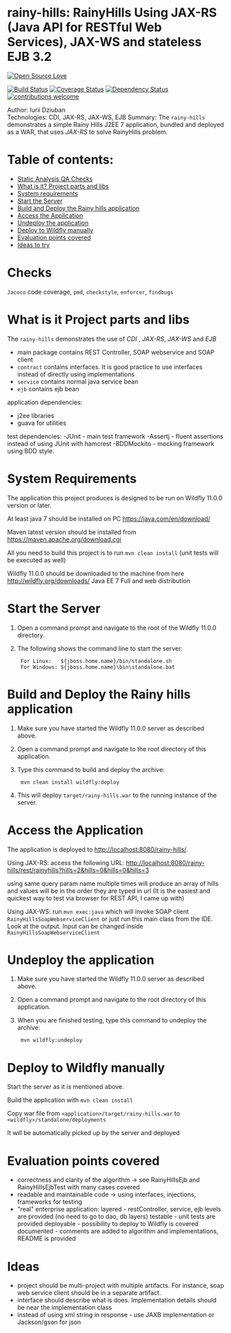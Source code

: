# rainy-hills: RainyHills Using JAX-RS (Java API for RESTful Web Services), JAX-WS and stateless EJB 3.2

[![Open Source Love](https://badges.frapsoft.com/os/v2/open-source.svg?v=103)](https://github.com/ellerbrock/open-source-badge/)    

[![Build Status](https://travis-ci.org/Iurii-Dziuban/rainy-hills.svg?branch=master)](https://travis-ci.org/Iurii-Dziuban/rainy-hills)
[![Coverage Status](https://coveralls.io/repos/github/Iurii-Dziuban/rainy-hills/badge.svg?branch=master)](https://coveralls.io/github/Iurii-Dziuban/rainy-hills?branch=master)
[![Dependency Status](https://www.versioneye.com/user/projects/5a11b2b10fb24f2a6d408632/badge.svg?style=flat-square)](https://www.versioneye.com/user/projects/5a11b2b10fb24f2a6d408632)
[![contributions welcome](https://img.shields.io/badge/contributions-welcome-brightgreen.svg?style=flat)](https://github.com/Iurii-Dziuban/rainy-hills/issues)

Author: Iurii Dziuban  
Technologies: CDI, JAX-RS, JAX-WS, EJB
Summary: The `rainy-hills` demonstrates a simple Rainy Hills J2EE 7 application, 
bundled and deployed as a WAR, that uses *JAX-RS* to solve RainyHills problem.    

# Table of contents:
 * [Static Analysis QA Checks](#checks)
 * [What is it? Project parts and libs](#what-is-it-project-parts-and-libs)
 * [System requirements](#system-requirements)
 * [Start the Server](#start-the-server)
 * [Build and Deploy the Rainy hills application](#build-and-deploy-the-rainy-hills-application)
 * [Access the Application](#access-the-application)
 * [Undeploy the application](#undeploy-the-application)
 * [Deploy to Wildfly manually](#deploy-to-wildfly-manually)
 * [Evaluation points covered](#evaluation-points-covered)
 * [Ideas to try](#ideas)
 
# Checks
`Jacoco` code coverage, `pmd`, `checkstyle`, `enforcer`, `findbugs`

# What is it Project parts and libs

The `rainy-hills` demonstrates the use of *CDI* , *JAX-RS*, *JAX-WS* and *EJB*

- main package contains REST Controller, SOAP webservice and SOAP client
- `contract` contains interfaces. It is good practice to use interfaces instead of directly using implementations
- `service` contains normal java service bean
- `ejb` contains ejb bean

application dependencies:

- j2ee libraries
- guava for utilities

test dependencies:
-JUnit - main test framework
-Assertj - fluent assertions instead of using JUnit with hamcrest
-BDDMockito - mocking framework using BDD style.

# System Requirements

The application this project produces is designed to be run on Wildfly 11.0.0 version or later.

At least java 7 should be installed on PC <https://java.com/en/download/>

Maven latest version should be installed from <https://maven.apache.org/download.cgi>

All you need to build this project is to run `mvn clean install` (unit tests will be executed as well)

Wildfly 11.0.0 should be downloaded to the machine from here <http://wildfly.org/downloads/> Java EE 7 Full and web distribution 

# Start the Server

1. Open a command prompt and navigate to the root of the Wildfly 11.0.0 directory.
2. The following shows the command line to start the server:

        For Linux:   ${jboss.home.name}/bin/standalone.sh
        For Windows: ${jboss.home.name}\bin\standalone.bat


# Build and Deploy the Rainy hills application

1. Make sure you have started the Wildfly 11.0.0 server as described above.
2. Open a command prompt and navigate to the root directory of this application.
3. Type this command to build and deploy the archive:

        mvn clean install wildfly:deploy

4. This will deploy `target/rainy-hills.war` to the running instance of the server.


# Access the Application

The application is deployed to <http://localhost:8080/rainy-hills/>.

Using JAX-RS: access the following URL: <http://localhost:8080/rainy-hills/rest/rainyhills?hills=2&hills=0&hills=0&hills=3>

using same query param name multiple times will produce an array of hills and values will be in the order they are typed in url
(It is the easiest and quickest way to test via browser for REST API, I came up with)

Using JAX-WS: run `mvn exec:java` which will invoke SOAP client `RainyHillsSoapWebserviceClient` 
or just run this main class from the IDE. Look at the output. Input can be changed inside `RainyHillsSoapWebserviceClient` 

# Undeploy the application

1. Make sure you have started the Wildfly 11.0.0 server as described above.
2. Open a command prompt and navigate to the root directory of this application.
3. When you are finished testing, type this command to undeploy the archive:

        mvn wildfly:undeploy


# Deploy to Wildfly manually

Start the server as it is mentioned above.

Build the application with `mvn clean install`

Copy war file from `<application>/target/rainy-hills.war` to `<wildfly>/standalone/deployments`

It will be automatically picked up by the server and deployed

# Evaluation points covered

* correctness and clarity of the algorithm -> see RainyHillsEjb and RainyHillsEjbTest with many cases covered
* readable and maintainable code -> using interfaces, injections, frameworks for testing
* "real" enterprise application: 
layered - restController, service, ejb levels are provided (no need to go to dao, db layers) 
testable - unit tests are provided
deployable - possibility to deploy to Wildfly is covered 
documented - comments are added to algorithm and implementations, README is provided

# Ideas

- project should be multi-project with multiple artifacts. For instance, soap web service client should be in a separate artifact.
- interface should describe what is does. Implementation details should be near the implementation class
- instead of using xml string in response - use JAXB implementation or Jackson/gson for json

